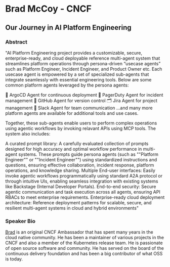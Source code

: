 # Brad McCoy - CNCF
## Our Journey in AI Platform Engineering
### Abstract
"AI Platform Engineering project provides a customizable, secure, enterprise-ready, and cloud deployable reference multi-agent system that streamlines platform operations through persona-driven “usecase agents” such as Platform Engineer, Incident Engineer, and Product Owner etc. Each usecase agent is empowered by a set of specialized sub-agents that integrate seamlessly with essential engineering tools. Below are some common platform agents leveraged by the persona agents:

🚀 ArgoCD Agent for continuous deployment
🚨 PagerDuty Agent for incident management
🐙 GitHub Agent for version control
🗂️ Jira Agent for project management
💬 Slack Agent for team communication
...and many more platform agents are available for additional tools and use cases.

Together, these sub-agents enable users to perform complex operations using agentic workflows by invoking relavant APIs using MCP tools. The system also includes:

A curated prompt library: A carefully evaluated collection of prompts designed for high accuracy and optimal workflow performance in multi-agent systems. These prompts guide persona agents (such as ""Platform Engineer"" or ""Incident Engineer"") using standardized instructions and questions, ensuring effective collaboration, incident response, platform operations, and knowledge sharing.
Multiple End-user interfaces: Easily invoke agentic workflows programmatically using standard A2A protocol or through intuitive UIs, enabling seamless integration with existing systems like Backstage (Internal Developer Portals).
End-to-end security: Secure agentic communication and task execution across all agents, ensuring API RBACs to meet enterprise requirements.
Enterprise-ready cloud deployment architecture: Reference deployment patterns for scalable, secure, and resilient multi-agent systems in cloud and hybrid environments"
### Speaker Bio
[Brad](https://www.linkedin.com/in/bradmccoy3/) is an original CNCF Ambassador that has spent many years in the cloud native community. He has been a maintainer of various projects in the CNCF and also a member of the Kubernetes release team. He is passionate of open source software and community. He has served on the board of the continuous delivery foundation and has been a big contributor of what OSS is today.